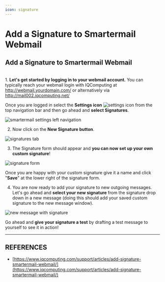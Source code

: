 ```yaml
---
icon: signature
---
```


# Add a Signature to Smartermail Webmail

## Add a Signature to Smartermail Webmail

\
1\. **Let's get started by logging in to your webmail account.** You can typically reach your webmail login with IQComputing at http://webmail.yourdomain.com/ or alternatively via http://mail002.iqcomputing.net/

Once you are logged in select the **Settings icon** ![settings icon](https://www.iqcomputing.com/wp-content/uploads/articles/4123/smartermail16-settingsicon.jpg) from the top navigation bar and then go ahead and **select Signatures**.

![smartermail settings left navigation](https://www.iqcomputing.com/wp-content/uploads/articles/4123/smartermail-left-nav-settings.jpg)

2. Now click on the **New Signature button**.

![signatures tab](https://www.iqcomputing.com/wp-content/uploads/articles/4123/smartermail16-newsignature.jpg)

3. The Signature form should appear and **you can now set up your own custom signature**!

![signature form](https://www.iqcomputing.com/wp-content/uploads/articles/4123/smartermail16-newsignature-windowpopulated.jpg)

Once you are happy with your custom signature give it a name and click "**Save**" at the lower right of the signature form.



4. You are now ready to add your signature to new outgoing messages. Let's go ahead and **select your new signature** from the signature drop down in a new message (doing this should add your saved custom signature to the new message window).

![new message with signature](https://www.iqcomputing.com/wp-content/uploads/articles/4123/smartermail16-selectsignature-composewindow-1.jpg)

Go ahead and **give your signature a test** by drafting a test message to yourself to see it in action!



***

## REFERENCES

* [https://www.iqcomputing.com/support/articles/add-signature-smartermail-webmail/](https://www.iqcomputing.com/support/articles/add-signature-smartermail-webmail/)
